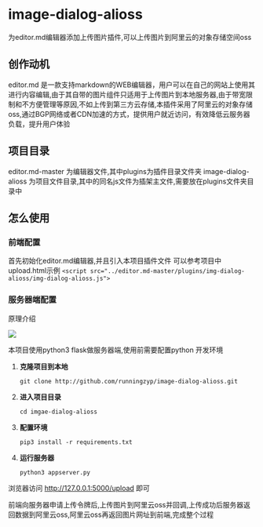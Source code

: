 # image-dialog-alioss

为editor.md编辑器添加上传图片插件,可以上传图片到阿里云的对象存储空间oss

## 创作动机

editor.md 是一款支持markdown的WEB编辑器，用户可以在自己的网站上使用其进行内容编辑,由于其自带的图片组件只适用于上传图片到本地服务器,由于带宽限制和不方便管理等原因,不如上传到第三方云存储,本插件采用了阿里云的对象存储oss,通过BGP网络或者CDN加速的方式，提供用户就近访问，有效降低云服务器负载，提升用户体验
## 项目目录

editor.md-master 为编辑器文件,其中plugins为插件目录文件夹
image-dialog-alioss 为项目文件目录,其中的同名js文件为插架主文件,需要放在plugins文件夹目录中
## 怎么使用

### 前端配置
首先初始化editor.md编辑器,并且引入本项目插件文件
可以参考项目中upload.html示例
`<script src="../editor.md-master/plugins/img-dialog-alioss/img-dialog-alioss.js">`

### 服务器端配置

原理介绍

![](http://zhanyunpeng-test.oss-cn-shanghai.aliyuncs.com/dir/[1543282796]oss.png)

本项目使用python3 flask做服务器端,使用前需要配置python 开发环境

1. **克隆项目到本地**

    `git clone http://github.com/runningzyp/image-dialog-alioss.git`

2. **进入项目目录**

    `cd imgae-dialog-alioss`

3. **配置环境**

    `pip3 install -r requirements.txt`

4. **运行服务器**

    `python3 appserver.py`

浏览器访问 http://127.0.0.1:5000/upload 即可

前端向服务器申请上传令牌后,上传图片到阿里云oss并回调,上传成功后服务器返回数据到阿里云oss,阿里云oss再返回图片网址到前端,完成整个过程